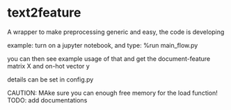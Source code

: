 # text2feature

A wrapper to make preprocessing generic and easy, the code is developing


example:
turn on a jupyter notebook, and type:
%run main_flow.py

you can then see example usage of that and get the document-feature matrix X and on-hot vector y

details can be set in config.py

CAUTION: MAke sure you can enough free memory for the load function!
TODO: add documentations
